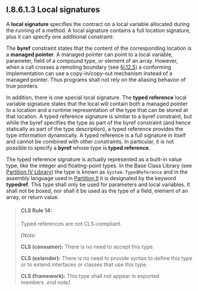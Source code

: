 ## I.8.6.1.3 Local signatures

A **local signature** specifies the contract on a local variable allocated during the running of a method. A local signature contains a full location signature, plus it can specify one additional constraint:

The **byref** constraint states that the content of the corresponding location is a **managed pointer**. A managed pointer can point to a local variable, parameter, field of a compound type, or element of an array. However, when a call crosses a remoting boundary (see §[I.12.5](i.12.5-proxies-and-remoting.md)) a conforming implementation can use a copy-in/copy-out mechanism instead of a managed pointer. Thus programs shall not rely on the aliasing behavior of true pointers.

In addition, there is one special local signature. The **typed reference** local variable signature states that the local will contain both a managed pointer to a location and a runtime representation of the type that can be stored at that location. A typed reference signature is similar to a byref constraint, but while the byref specifies the type as part of the byref constraint (and hence statically as part of the type description), a typed reference provides the type information dynamically. A typed reference is a full signature in itself and cannot be combined with other constraints. In particular, it is not possible to specify a **byref** whose type is **typed reference**.

The typed reference signature is actually represented as a built-in value type, like the integer and floating-point types. In the Base Class Library (see [Partition IV Library](iv.5.3-base-class-library-bcl.md)) the type is known as `System.TypedReference` and in the assembly language used in [Partition II](ii.22-metadata-logical-format-tables.md) it is designated by the keyword **typedref**. This type shall only be used for parameters and local variables. It shall not be boxed, nor shall it be used as the type of a field, element of an array, or return value.

> #### CLS Rule 14:
>
> Typed references are not CLS-compliant.
>
> _[Note:_
>
> **CLS (consumer):** There is no need to accept this type.
>
> **CLS (extender):** There is no need to provide syntax to define this type or to extend interfaces or classes that use this type.
>
> **CLS (framework):** This type shall not appear in exported members. _end note]_
